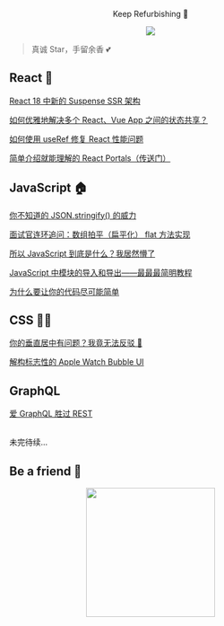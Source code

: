 <p align="center">Keep Refurbishing 🔨</p>
<p align="center"><img align="center" src="https://img.shields.io/github/issues/NieZhuZhu/Blog"/> </p>

> 真诚 Star，手留余香 💕

## React 🚀

[React 18 中新的 Suspense SSR 架构](https://github.com/NieZhuZhu/Blog/issues/12)

[如何优雅地解决多个 React、Vue App 之间的状态共享？](https://github.com/NieZhuZhu/Blog/issues/5)

[如何使用 useRef 修复 React 性能问题](https://github.com/NieZhuZhu/Blog/issues/6)

[简单介绍就能理解的 React Portals（传送门）](https://github.com/NieZhuZhu/Blog/issues/8)


## JavaScript 🏠

[你不知道的 JSON.stringify() 的威力](https://github.com/NieZhuZhu/Blog/issues/1)

[面试官连环追问：数组拍平（扁平化） flat 方法实现](https://github.com/NieZhuZhu/Blog/issues/2)

[所以 JavaScript 到底是什么？我居然懵了](https://github.com/NieZhuZhu/Blog/issues/4)

[JavaScript 中模块的导入和导出——最最最简明教程](https://github.com/NieZhuZhu/Blog/issues/7)

[为什么要让你的代码尽可能简单](https://github.com/NieZhuZhu/Blog/issues/10)


## CSS 🤹‍♂️

[你的垂直居中有问题？我竟无法反驳 🤦](https://github.com/NieZhuZhu/Blog/issues/3)

[解构标志性的 Apple Watch Bubble UI](https://github.com/NieZhuZhu/Blog/issues/11)


## GraphQL

[爱 GraphQL 胜过 REST](https://github.com/NieZhuZhu/Blog/issues/9)



<br/>
未完待续...
<br/>

## Be a friend 👬

<div style="display:flex;justify-content:center" >
<img src="https://user-images.githubusercontent.com/44939961/100539163-76c03a00-326f-11eb-88e3-556fadf46ab1.png" width = "230" height = "230" alt="" align=center />
</div>


